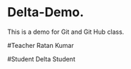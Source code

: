 # Delta-Demo.
This is a demo for Git and Git Hub class.

#Teacher
Ratan Kumar

#Student
Delta Student